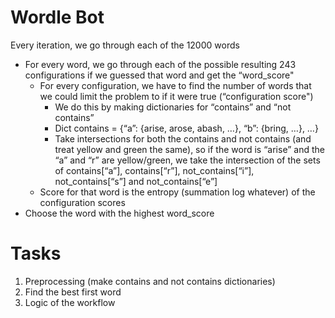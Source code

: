 # Wordle Bot

Every iteration, we go through each of the 12000 words
* For every word, we go through each of the possible resulting 243 configurations if we guessed that word and get the “word_score"
    * For every configuration, we have to find the number of words that we could limit the problem to if it were true (“configuration score")
        * We do this by making dictionaries for “contains” and “not contains”
        * Dict contains = {“a”: {arise, arose, abash, …}, “b”: {bring, …}, …}
        * Take intersections for both the contains and not contains (and treat yellow and green the same), so if the word is “arise” and the “a” and “r” are yellow/green, we take the intersection of the sets of contains[“a”], contains[“r”], not_contains[“i”], not_contains[“s”] and not_contains[“e”]
    * Score for that word is the entropy (summation log whatever) of the configuration scores
* Choose the word with the highest word_score


# Tasks

1. Preprocessing (make contains and not contains dictionaries)
2. Find the best first word
3. Logic of the workflow
